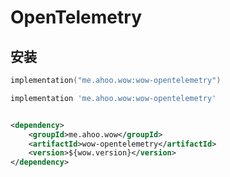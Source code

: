# OpenTelemetry

## 安装

<CodeGroup>
  <CodeGroupItem title="Gradle(Kotlin)" active>

```kotlin
implementation("me.ahoo.wow:wow-opentelemetry")
```

  </CodeGroupItem>
  <CodeGroupItem title="Gradle(Groovy)">

```groovy
implementation 'me.ahoo.wow:wow-opentelemetry'
```

  </CodeGroupItem>
  <CodeGroupItem title="Maven">

```xml

<dependency>
    <groupId>me.ahoo.wow</groupId>
    <artifactId>wow-opentelemetry</artifactId>
    <version>${wow.version}</version>
</dependency>
```
  </CodeGroupItem>
</CodeGroup>